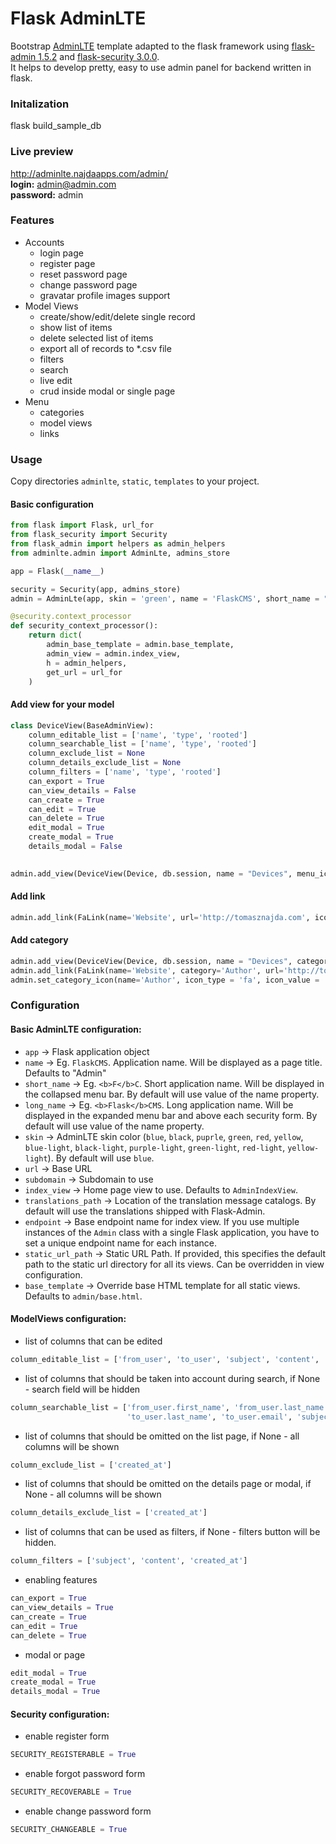 # Flask AdminLTE
Bootstrap [AdminLTE](https://adminlte.io/) template adapted to the flask framework using [flask-admin 1.5.2](https://flask-admin.readthedocs.io/en/latest/) and [flask-security 3.0.0](https://pythonhosted.org/Flask-Security/).\
It helps to develop pretty, easy to use admin panel for backend written in flask. 

### Initalization
flask build_sample_db
### Live preview
http://adminlte.najdaapps.com/admin/ \
**login:** admin@admin.com \
**password:** admin

### Features
- Accounts
    - login page
    - register page
    - reset password page
    - change password page
    - gravatar profile images support
- Model Views
    - create/show/edit/delete single record
    - show list of items
    - delete selected list of items
    - export all of records to *.csv file
    - filters
    - search
    - live edit
    - crud inside modal or single page 
- Menu
    - categories
    - model views
    - links
    
### Usage
Copy directories `adminlte`, `static`, `templates` to your project.

#### Basic configuration
```python
from flask import Flask, url_for
from flask_security import Security
from flask_admin import helpers as admin_helpers
from adminlte.admin import AdminLte, admins_store

app = Flask(__name__)

security = Security(app, admins_store)
admin = AdminLte(app, skin = 'green', name = 'FlaskCMS', short_name = "<b>F</b>C", long_name = "<b>Flask</b>CMS")

@security.context_processor
def security_context_processor():
    return dict(
        admin_base_template = admin.base_template,
        admin_view = admin.index_view,
        h = admin_helpers,
        get_url = url_for
    )
```

#### Add view for your model
```python
class DeviceView(BaseAdminView):
    column_editable_list = ['name', 'type', 'rooted']
    column_searchable_list = ['name', 'type', 'rooted']
    column_exclude_list = None
    column_details_exclude_list = None
    column_filters = ['name', 'type', 'rooted']
    can_export = True
    can_view_details = False
    can_create = True
    can_edit = True
    can_delete = True
    edit_modal = True
    create_modal = True
    details_modal = False
    

admin.add_view(DeviceView(Device, db.session, name = "Devices", menu_icon_value = 'fa-laptop'))
```

#### Add link
```python
admin.add_link(FaLink(name='Website', url='http://tomasznajda.com', icon_value = 'fa-globe', target = "_blank"))
```

#### Add category
```python
admin.add_view(DeviceView(Device, db.session, name = "Devices", category='Author', menu_icon_value = 'fa-laptop'))
admin.add_link(FaLink(name='Website', category='Author', url='http://tomasznajda.com', icon_value = 'fa-globe', target = "_blank"))
admin.set_category_icon(name='Author', icon_type = 'fa', icon_value = 'fa-address-card')

```

### Configuration

#### Basic AdminLTE configuration:

- `app` -> Flask application object
- `name` -> Eg. `FlaskCMS`. Application name. Will be displayed as a page title. Defaults to "Admin"
- `short_name` -> Eg. `<b>F</b>C`. Short application name. Will be displayed in the collapsed menu bar. By default will use value of the name property.
- `long_name` -> Eg. `<b>Flask</b>CMS`. Long application name. Will be displayed in the expanded menu bar and above each security form. By default will use value of the name property.
- `skin` -> AdminLTE skin color (`blue`, `black`, `puprle`, `green`, `red`, `yellow`, `blue-light`, `black-light`, `purple-light`, `green-light`, `red-light`, `yellow-light`). By default will use `blue`.
- `url` -> Base URL
- `subdomain` -> Subdomain to use
- `index_view` -> Home page view to use. Defaults to `AdminIndexView`.
- `translations_path` -> Location of the translation message catalogs. By default will use the translations shipped with Flask-Admin.
- `endpoint` -> Base endpoint name for index view. If you use multiple instances of the `Admin` class with a single Flask application, you have to set a unique endpoint name for each instance.
- `static_url_path` -> Static URL Path. If provided, this specifies the default path to the static url directory for all its views. Can be overridden in view configuration.
- `base_template` -> Override base HTML template for all static views. Defaults to `admin/base.html`.


#### ModelViews configuration:
- list of columns that can be edited
```python
column_editable_list = ['from_user', 'to_user', 'subject', 'content', 'created_at']
```
- list of columns that should be taken into account during search, if None - search field will be hidden
```python
column_searchable_list = ['from_user.first_name', 'from_user.last_name', 'from_user.email', 'to_user.first_name',
                          'to_user.last_name', 'to_user.email', 'subject', 'content', 'created_at']
```
- list of columns that should be omitted on the list page,  if None - all columns will be shown
```python
column_exclude_list = ['created_at']
```
- list of columns that should be omitted on the details page or modal, if None - all columns will be shown
```python
column_details_exclude_list = ['created_at']
```
- list of columns that can be used as filters, if None - filters button will be hidden.
```python
column_filters = ['subject', 'content', 'created_at']
```
- enabling features
```python
can_export = True
can_view_details = True
can_create = True
can_edit = True
can_delete = True
```
- modal or page
```python
edit_modal = True
create_modal = True
details_modal = True
```

#### Security configuration:
- enable register form
```python
SECURITY_REGISTERABLE = True
```
- enable forgot password form
```python
SECURITY_RECOVERABLE = True
```
- enable change password form
```python
SECURITY_CHANGEABLE = True
```

